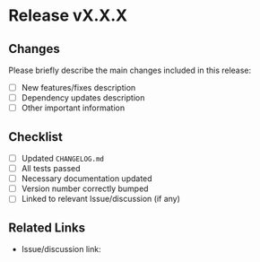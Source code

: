 # Release vX.X.X

## Changes

Please briefly describe the main changes included in this release:

- [ ] New features/fixes description
- [ ] Dependency updates description
- [ ] Other important information

## Checklist

- [ ] Updated `CHANGELOG.md`
- [ ] All tests passed
- [ ] Necessary documentation updated
- [ ] Version number correctly bumped
- [ ] Linked to relevant Issue/discussion (if any)

## Related Links

- Issue/discussion link:
